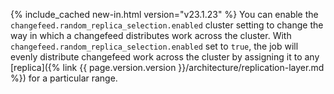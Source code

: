 {% include_cached new-in.html version="v23.1.23" %} You can enable the `changefeed.random_replica_selection.enabled` cluster setting to change the way in which a changefeed distributes work across the cluster. With `changefeed.random_replica_selection.enabled` set to `true`, the job will evenly distribute changefeed work across the cluster by assigning it to any [replica]({% link {{ page.version.version }}/architecture/replication-layer.md %}) for a particular range.
